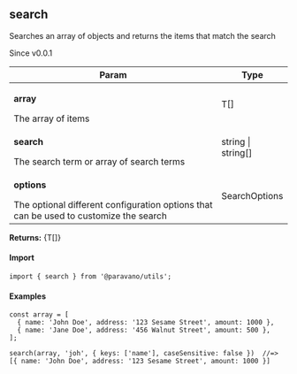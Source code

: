 <h2>search</h2>
<p>Searches an array of objects and returns the items that match the search</p>
<p>Since v0.0.1</p>
<table>
      <thead>
      <tr>
        <th>Param</th>
        <th>Type</th></tr>
      </thead>
      <tbody><tr><td><p><b>array</b></p>The array of items</td><td>T[]</td></tr><tr><td><p><b>search</b></p>The search term or array of search terms</td><td>string | string[]</td></tr><tr><td><p><b>options</b></p>The optional different configuration options that can be used to customize the search</td><td>SearchOptions</td></tr></tbody>
    </table><p><b>Returns:</b> {T[]}</p>
<h4>Import</h4>

```
import { search } from '@paravano/utils';
```

  <h4>Examples</h4>




```    
const array = [
  { name: 'John Doe', address: '123 Sesame Street', amount: 1000 },
  { name: 'Jane Doe', address: '456 Walnut Street', amount: 500 },
];

search(array, 'joh', { keys: ['name'], caseSensitive: false })  //=> [{ name: 'John Doe', address: '123 Sesame Street', amount: 1000 }]
```

    